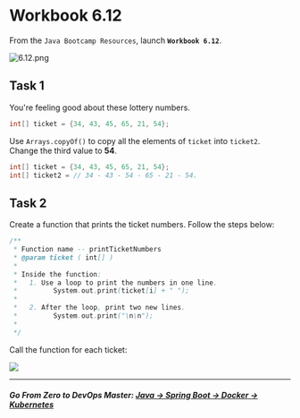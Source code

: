 # Workbook 6.12

From the `Java Bootcamp Resources`, launch **`Workbook 6.12`**.

![6.12.png](https://img-c.udemycdn.com/redactor/raw/article_lecture/2025-01-04_01-46-09-7e52ba253e43e179b991334d6faf4f75.png)

## Task 1

You're feeling good about these lottery numbers.
```java
int[] ticket = {34, 43, 45, 65, 21, 54};
```

Use `Arrays.copyOf()` to copy all the elements of `ticket` into  `ticket2`. Change the third value to **54**.

```java
int[] ticket = {34, 43, 45, 65, 21, 54};
int[] ticket2 = // 34 - 43 - 54 - 65 - 21 - 54.
```

## Task 2

Create a function that prints the ticket numbers. Follow the steps below:

```java
/**
 * Function name -- printTicketNumbers
 * @param ticket ( int[] )
 *
 * Inside the function:
 *   1. Use a loop to print the numbers in one line.
 *         System.out.print(ticket[i] + " ");
 *
 *   2. After the loop, print two new lines.
 *         System.out.print("\n\n");
 *
 */
```

Call the function for each ticket:

![](https://img-c.udemycdn.com/redactor/raw/article_lecture/2025-01-04_01-46-09-c06c213160e34d1a068009f8181333a9.png)

----------
##### **Go From Zero to DevOps Master**: *[Java → Spring Boot → Docker → Kubernetes](https://rslim087a.github.io/zero-devops-roadmap/)*